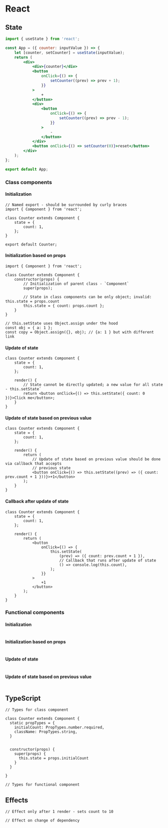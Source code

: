 # React

## State

```jsx
import { useState } from 'react';

const App = ({ counter: inputValue }) => {
    let [counter, setCounter] = useState(inputValue);
    return (
        <div>
            <div>{counter}</div>
            <button
                onClick={() => {
                    setCounter((prev) => prev + 1);
                }}
            >
                +
            </button>
            <div>
                <button
                    onClick={() => {
                        setCounter((prev) => prev - 1);
                    }}
                >
                    -
                </button>
            </div>
            <button onClick={() => setCounter(0)}>reset</button>
        </div>
    );
};

export default App;
```

### Class components

#### Initialization

```tsx
// Named export - should be surrounded by curly braces
import { Component } from 'react';

class Counter extends Component {
    state = {
        count: 1,
    };
}

export default Counter;
```

#### Initialization based on props

```tsx
import { Component } from 'react';

class Counter extends Component {
    constructor(props) {
        // Initialization of parent class - `Component`
        super(props);

        // State in class components can be only object; invalid: this.state = props.count
        this.state = { count: props.count };
    }
}

// this.setState uses Object.assign under the hood
const obj = { a: 1 };
const copy = Object.assign({}, obj); // {a: 1 } but with different link
```

#### Update of state

```tsx
class Counter extends Component {
    state = {
        count: 1,
    };

    render() {
        // State cannot be directly updated; a new value for all state - this.setState`
        return <button onClick={() => this.setState({ count: 0 })}>Click me</button>;
    }
}
```

#### Update of state based on previous value

```tsx
class Counter extends Component {
    state = {
        count: 1,
    };

    render() {
        return (
            // Update of state based on previous value should be done via callback that accepts
            // previous state
            <button onClick={() => this.setState((prev) => ({ count: prev.count + 1 }))}>+1</button>
        );
    }
}
```

#### Callback after update of state

```tsx
class Counter extends Component {
    state = {
        count: 1,
    };

    render() {
        return (
            <button
                onClick={() => {
                    this.setState(
                        (prev) => ({ count: prev.count + 1 }),
                        // Callback that runs after update of state
                        () => console.log(this.count),
                    );
                }}
            >
                +1
            </button>
        );
    }
}
```

### Functional components

#### Initialization

```tsx

```

#### Initialization based on props

```tsx

```

#### Update of state

```tsx

```

#### Update of state based on previous value

```tsx

```

## TypeScript

```tsx
// Types for class component

class Counter extends Component {
  static propTypes = {
    initialCount: PropTypes.number.required,
    className: PropTypes.string,
  }


  constructor(props) {
    super(props) {
      this.state = props.initialCount
    }
  }

}
```

```tsx
// Types for functional component
```

## Effects

```tsx
// Effect only after 1 render - sets count to 10
```

```tsx
// Effect on change of dependency
```
